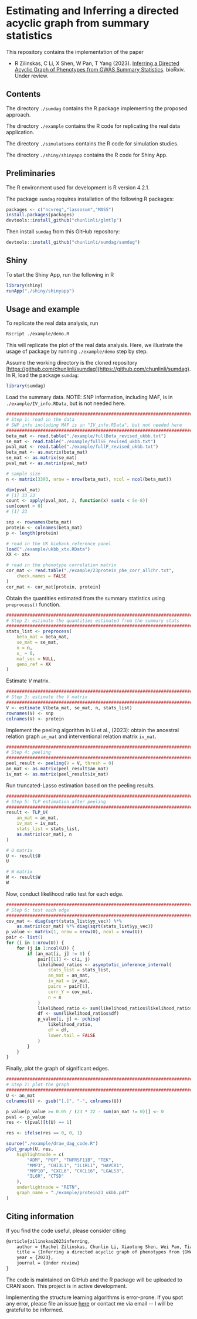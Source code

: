 # Estimating and Inferring a directed acyclic graph from summary statistics

This repository contains the implementation of the paper

- R Zilinskas, C Li, X Shen, W Pan, T Yang (2023). [Inferring a Directed Acyclic Graph of Phenotypes from GWAS Summary Statistics](https://www.biorxiv.org/content/10.1101/2023.02.10.528092v1.abstract). bioRxiv. Under review.


## Contents

The directory `./sumdag` contains the R package implementing the proposed approach.

The directory `./example` contains the R code for replicating the real data application.

The directory `./simulations` contains the R code for simulation studies.

The directory `./shiny/shinyapp` contains the R code for Shiny App. 

## Preliminaries

The R environment used for development is R version 4.2.1. 

The package `sumdag` requires installation of the following R packages:
```r
packages <- c("ncvreg","lassosum","MASS")
install.packages(packages)
devtools::install_github("chunlinli/glmtlp")
```
Then install `sumdag` from this GitHub repository:
```r
devtools::install_github("chunlinli/sumdag/sumdag")
```


## Shiny

To start the Shiny App, run the following in R
```R
library(shiny)
runApp("./shiny/shinyapp")
```
## Usage and example

To replicate the real data analysis, run 
```bash
Rscript ./example/demo.R
```
This will replicate the plot of the real data analysis. Here, we illustrate the usage of package by running `./example/demo` step by step.

Assume the working directory is the cloned repository [https://github.com/chunlinli/sumdag](https://github.com/chunlinli/sumdag). In R, load the package `sumdag`:
```r
library(sumdag)
```

Load the summary data. NOTE: SNP information, including MAF, is in `./example/IV_info.RData`, but is not needed here.

```R
#######################################################################
# Step 1: read in the data
# SNP info including MAF is in "IV_info.RData", but not needed here
#######################################################################
beta_mat <- read.table("./example/fullBeta_revised_ukbb.txt")
se_mat <- read.table("./example/fullSE_revised_ukbb.txt")
pval_mat <- read.table("./example/fullP_revised_ukbb.txt")
beta_mat <- as.matrix(beta_mat)
se_mat <- as.matrix(se_mat)
pval_mat <- as.matrix(pval_mat)

# sample size
n <- matrix(3393, nrow = nrow(beta_mat), ncol = ncol(beta_mat))

dim(pval_mat)
# [1] 33 23
count <- apply(pval_mat, 2, function(x) sum(x < 5e-8))
sum(count > 0)
# [1] 23

snp <- rownames(beta_mat)
protein <- colnames(beta_mat)
p <- length(protein)

# read in the UK biobank reference panel
load("./example/ukbb_xtx.RData")
XX <- xtx

# read in the phenotype correlation matrix
cor_mat <- read.table("./example/23protein_phe_corr_allchr.txt",
    check.names = FALSE
)
cor_mat <- cor_mat[protein, protein]
```

Obtain the quantities estimated from the summary statistics using `preprocess()` function.

```R
#######################################################################
# Step 2: estimate the quantities estimated from the summary stats
#######################################################################
stats_list <- preprocess(
    beta_mat = beta_mat,
    se_mat = se_mat,
    n = n,
    s_ = 0,
    maf_vec = NULL,
    geno_ref = XX
)
```

Estimate $V$ matrix.

```R
#######################################################################
# Step 3: estimate the V matrix
#######################################################################
V <- estimate_V(beta_mat, se_mat, n, stats_list)
rownames(V) <- snp
colnames(V) <- protein
```

Implement the peeling algorithm in Li et al., (2023): obtain the ancestral relation graph `an_mat` and interventional relation matrix `iv_mat`.

```R
#######################################################################
# Step 4: peeling
#######################################################################
peel_result <- peeling(V = V, thresh = 0)
an_mat <- as.matrix(peel_result$an_mat)
iv_mat <- as.matrix(peel_result$iv_mat)

```

Run truncated-Lasso estimation based on the peeling results.

```R
#######################################################################
# Step 5: TLP estimation after peeling
#######################################################################
result <- TLP_U(
    an_mat = an_mat,
    iv_mat = iv_mat,
    stats_list = stats_list,
    as.matrix(cor_mat), n
)

# U matrix
U <- result$U
U

# W matrix
W <- result$W
W
```

Now, conduct likelihood ratio test for each edge.
```R
#######################################################################
# Step 6: test each edge
#######################################################################
cov_mat <- diag(sqrt(stats_list$yy_vec)) %*%
    as.matrix(cor_mat) %*% diag(sqrt(stats_list$yy_vec))
p_value <- matrix(1, nrow = nrow(U), ncol = nrow(U))
pair <- list()
for (i in 1:nrow(U)) {
    for (j in 1:ncol(U)) {
        if (an_mat[i, j] != 0) {
            pair[[1]] <- c(i, j)
            likelihood_ratios <- asymptotic_inference_internal(
                stats_list = stats_list,
                an_mat = an_mat,
                iv_mat = iv_mat,
                pairs = pair[1],
                corr_Y = cov_mat,
                n = n
            )
            likelihood_ratio <- sum(likelihood_ratios$likelihood_ratios)
            df <- sum(likelihood_ratios$df)
            p_value[i, j] <- pchisq(
                likelihood_ratio,
                df = df,
                lower.tail = FALSE
            )
        }
    }
}
```

Finally, plot the graph of significant edges.

```R
#######################################################################
# Step 7: plot the graph
#######################################################################
U <- an_mat
colnames(U) <- gsub("[.]", "-", colnames(U))

p_value[p_value >= 0.05 / (23 * 22 - sum(an_mat != 0))] <- 0
pval <- p_value
res <- t(pval)[t(U) == 1]

res <- ifelse(res == 0, 0, 1)

source("./example/draw_dag_code.R")
plot_graph(U, res,
    highlightnode = c(
        "ADM", "PGF", "TNFRSF11B", "TEK",
        "MMP3", "CHI3L1", "IL1RL1", "HAVCR1",
        "MMP10", "CXCL6", "CXCL16", "LGALS3",
        "IL6R", "CTSD"
    ),
    underlightnode = "RETN",
    graph_name = "./example/protein23_ukbb.pdf"
)
```




## Citing information

If you find the code useful, please consider citing 

```tex
@article{zilinskas2023inferring,
    author = {Rachel Zilinskas, Chunlin Li, Xiaotong Shen, Wei Pan, Tianzhong Yang},
    title = {Inferring a directed acyclic graph of phenotypes from {GWAS} summary statistics},
    year = {2023},
    journal = {Under review}
}
```

The code is maintained on GitHub and the R package will be uploaded to CRAN soon. This project is in active development.

Implementing the structure learning algorithms is error-prone. If you spot any error, please file an issue [here](https://github.com/chunlinli/sumdag/issues) or contact me via email -- I will be grateful to be informed.